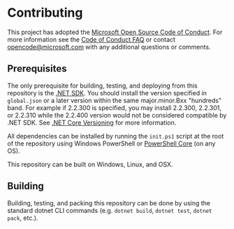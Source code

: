 # Contributing

This project has adopted the [Microsoft Open Source Code of
Conduct](https://opensource.microsoft.com/codeofconduct/).
For more information see the [Code of Conduct
FAQ](https://opensource.microsoft.com/codeofconduct/faq/) or
contact [opencode@microsoft.com](mailto:opencode@microsoft.com)
with any additional questions or comments.

## Prerequisites

The only prerequisite for building, testing, and deploying from this repository
is the [.NET SDK](https://get.dot.net/).
You should install the version specified in `global.json` or a later version within
the same major.minor.Bxx "hundreds" band.
For example if 2.2.300 is specified, you may install 2.2.300, 2.2.301, or 2.2.310
while the 2.2.400 version would not be considered compatible by .NET SDK.
See [.NET Core Versioning](https://docs.microsoft.com/en-us/dotnet/core/versions/) for more information.

All dependencies can be installed by running the `init.ps1` script at the root of the repository
using Windows PowerShell or [PowerShell Core][pwsh] (on any OS).

This repository can be built on Windows, Linux, and OSX.

## Building

Building, testing, and packing this repository can be done by using the standard dotnet CLI commands (e.g. `dotnet build`, `dotnet test`, `dotnet pack`, etc.).

[pwsh]: https://docs.microsoft.com/en-us/powershell/scripting/install/installing-powershell?view=powershell-6

